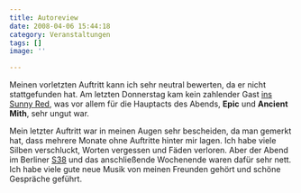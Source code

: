```yaml
---
title: Autoreview
date: 2008-04-06 15:44:18
category: Veranstaltungen
tags: []
image: ''

---
```


Meinen vorletzten Auftritt kann ich sehr neutral bewerten, da er nicht stattgefunden hat. Am letzten Donnerstag kam kein zahlender Gast [ins Sunny Red](http://www.misantropolis.de/2008/04/das-ist-kein-scherz), was vor allem für die Hauptacts des Abends, **Epic** und **Ancient Mith**, sehr ungut war.  

  

Mein letzter Auftritt war in meinen Augen sehr bescheiden, da man gemerkt hat, dass mehrere Monate ohne Auftritte hinter mir lagen. Ich habe viele Silben verschluckt, Worten vergessen und Fäden verloren. Aber der Abend im Berliner [S38](http://www.s38./musik) und das anschließende Wochenende waren dafür sehr nett. Ich habe viele gute neue Musik von meinen Freunden gehört und schöne Gespräche geführt.

